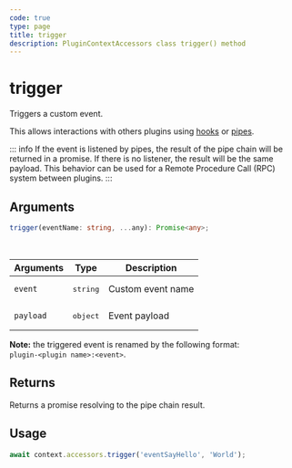 ```yaml
---
code: true
type: page
title: trigger
description: PluginContextAccessors class trigger() method
---
```


# trigger

Triggers a custom event.

This allows interactions with others plugins using [hooks](/core/2/guides/write-plugins/2-plugins-features#pipes-and-hooks) or [pipes](/core/2/guides/write-plugins/2-plugins-features#pipes-and-hooks).

::: info
If the event is listened by pipes, the result of the pipe chain will be returned in a promise.
If there is no listener, the result will be the same payload.
This behavior can be used for a Remote Procedure Call (RPC) system between plugins.
:::

## Arguments

```ts
trigger(eventName: string, ...any): Promise<any>;
```

<br/>

| Arguments | Type              | Description       |
| --------- | ----------------- | ----------------- |
| `event`   | <pre>string</pre> | Custom event name |
| `payload` | <pre>object</pre> | Event payload     |

**Note:** the triggered event is renamed by the following format:<br/>`plugin-<plugin name>:<event>`.

## Returns

Returns a promise resolving to the pipe chain result.

## Usage

```ts
await context.accessors.trigger('eventSayHello', 'World');
```
